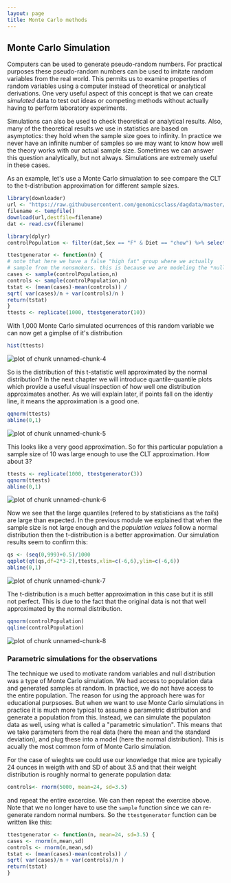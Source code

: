 ```yaml
--- 
layout: page 
title: Monte Carlo methods 
--- 
```







## Monte Carlo Simulation 

Computers can be used to generate pseudo-random numbers. For practical purposes these pseudo-random numbers can be used to imitate random variables from the real world. This permits us to examine properties of random variables using a computer instead of theoretical or analytical derivations. One very useful aspect of this concept is that we can create *simulated* data to test out ideas or competing methods without actually having to perform laboratory experiments. 

Simulations can also be used to check theoretical or analytical results. Also, many of the theoretical results we use in statistics are based on asymptotics: they hold when the sample size goes to infinity. In practice we never have an infinite number of samples so we may want to know how well the theory works with our actual sample size. Sometimes we can answer this question analytically, but not always. Simulations are extremely useful in these cases. 

As an example, let's use a Monte Carlo simualation to see compare the CLT to the t-distribution approximation for different sample sizes. 


```r 
library(downloader) 
url <- "https://raw.githubusercontent.com/genomicsclass/dagdata/master/inst/extdata/mice_pheno.csv" 
filename <- tempfile() 
download(url,destfile=filename) 
dat <- read.csv(filename) 

library(dplyr) 
controlPopulation <- filter(dat,Sex == "F" & Diet == "chow") %>% select(Bodyweight) %>% unlist 
``` 



```r 
ttestgenerator <- function(n) { 
# note that here we have a false "high fat" group where we actually 
# sample from the nonsmokers. this is because we are modeling the *null* 
cases <- sample(controlPopulation,n) 
controls <- sample(controlPopulation,n) 
tstat <- (mean(cases)-mean(controls)) / 
sqrt( var(cases)/n + var(controls)/n ) 
return(tstat) 
} 
ttests <- replicate(1000, ttestgenerator(10)) 
``` 

With 1,000 Monte Carlo simulated ocurrences of this random variable we can now get a gimplse of it's distribution 


```r 
hist(ttests) 
``` 

![plot of chunk unnamed-chunk-4](images/monte_carlo-unnamed-chunk-4-1.png) 

So is the distribution of this t-statistic well approximated by the normal distribution? In the next chapter we will introduce quantile-quantile plots which provide a useful visual inspection of how well one distribution approximates another. As we will explain later, if points fall on the identiy line, it means the approximation is a good one. 


```r 
qqnorm(ttests) 
abline(0,1) 
``` 

![plot of chunk unnamed-chunk-5](images/monte_carlo-unnamed-chunk-5-1.png) 

This looks like a very good approximation. So for this particular population a sample size of 10 was large enough to use the CLT approximation. How about 3? 


```r 
ttests <- replicate(1000, ttestgenerator(3)) 
qqnorm(ttests) 
abline(0,1) 
``` 

![plot of chunk unnamed-chunk-6](images/monte_carlo-unnamed-chunk-6-1.png) 

Now we see that the large quantiles (refered to by statisticians as the _tails_) are large than expected. In the previous module we explained that when the sample size is not large enough and the *population values* follow a normal distribution then the t-distribution is a better approximation. Our simulation results seem to confirm this: 


```r 
qs <- (seq(0,999)+0.5)/1000 
qqplot(qt(qs,df=2*3-2),ttests,xlim=c(-6,6),ylim=c(-6,6)) 
abline(0,1) 
``` 

![plot of chunk unnamed-chunk-7](images/monte_carlo-unnamed-chunk-7-1.png) 

The t-distribution is a much better approximation in this case but it is still not perfect. This is due to the fact that the original data is not that well approximated by the normal distribution. 


```r 
qqnorm(controlPopulation) 
qqline(controlPopulation) 
``` 

![plot of chunk unnamed-chunk-8](images/monte_carlo-unnamed-chunk-8-1.png) 


### Parametric simulations for the observations 

The technique we used to motivate random variables and null distribution was a type of Monte Carlo simulation. We had access to population data and generated samples at random. In practice, we do not have access to the entire population. The reason for using the approach here was for educational purpsoses. But when we want to use Monte Carlo simulations in practice it is much more typical to assume a parametric distribution and generate a population from this. Instead, we can simulate the populaton data as well, using what is called a "parametric simulation". This means that we take parameters from the real data (here the mean and the standard deviation), and plug these into a model (here the normal distribution). This is acually the most common form of Monte Carlo simulation. 

For the case of wieghts we could use our knowledge that mice are typically 24 ounces in weigth with and SD of about 3.5 and that their weight distribution is roughly normal to generate population data: 



```r 
controls<- rnorm(5000, mean=24, sd=3.5) 
``` 

and repeat the entire excercise. We can then repeat the exercise above. Note that we no longer have to use the `sample` function since we can re-generate random normal numbers. So the `ttestgenerator` function can be written like this: 


```r 
ttestgenerator <- function(n, mean=24, sd=3.5) { 
cases <- rnorm(n,mean,sd) 
controls <- rnorm(n,mean,sd) 
tstat <- (mean(cases)-mean(controls)) / 
sqrt( var(cases)/n + var(controls)/n ) 
return(tstat) 
} 
``` 
